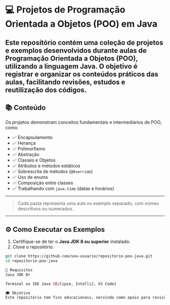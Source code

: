 # 💻 Projetos de Programação Orientada a Objetos (POO) em Java

Este repositório contém uma coleção de **projetos e exemplos desenvolvidos durante aulas de Programação Orientada a Objetos (POO)**, utilizando a linguagem **Java**. O objetivo é registrar e organizar os conteúdos práticos das aulas, facilitando revisões, estudos e reutilização dos códigos.
---

## 📚 Conteúdo

Os projetos demonstram conceitos fundamentais e intermediários de POO, como:

- ✅ Encapsulamento  
- ✅ Herança  
- ✅ Polimorfismo  
- ✅ Abstração  
- ✅ Classes e Objetos  
- ✅ Atributos e métodos estáticos  
- ✅ Sobrescrita de métodos (`@Override`)  
- ✅ Uso de enums  
- ✅ Composição entre classes  
- ✅ Trabalhando com `java.time` (datas e horários)

---

> Cada pasta representa uma aula ou exemplo separado, com nomes descritivos ou numerados.

---

## ⚙️ Como Executar os Exemplos

1. Certifique-se de ter o **Java JDK 8 ou superior** instalado.
2. Clone o repositório:

```bash
git clone https://github.com/seu-usuario/repositorio-poo-java.git
cd repositorio-poo-java

📌 Requisitos
Java JDK 8+

Terminal ou IDE Java (Eclipse, IntelliJ, VS Code)

🎓 Objetivo
Este repositório tem fins educacionais, servindo como apoio para revisão, prática e estudo dos conceitos de POO na linguagem Java.
